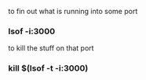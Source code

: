 to fin out what is running into some port

### lsof -i:3000

to kill the stuff on that port

### kill $(lsof -t -i:3000)